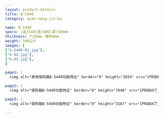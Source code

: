 ```yaml
---
layout: product-details
title: B-5440
category: quan-neng-jin-ku

name: B-5440
specs: (高)540(宽)400(深)380mm
thickness: 门10mm，箱体8mm
weight: 100公斤
images: [
["b-5440-01.jpg"],
["b-02.jpg"],
["b-03.jpg"],
]

page1: |
  <img alt="家用保险箱B-5440功能特征" border="0" height="3034" src="{PRODUCT_IMAGES}products/b-5440-gntz.jpg" width="1000" />

page2: |
  <img alt="保险箱B-5440功能特征" border="0" height="7848" src="{PRODUCT_IMAGES}products/b-5440-gntz.jpg" width="1000" />

page3: |
  <img alt="保险箱B-5440功能特征" border="0" height="3167" src="{PRODUCT_IMAGES}products/b-5440-cpcs.jpg" width="1000" />

---
```

